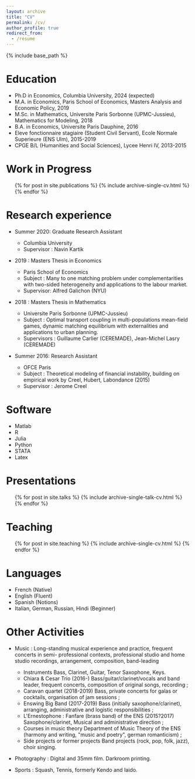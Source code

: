 ```yaml
---
layout: archive
title: "CV"
permalink: /cv/
author_profile: true
redirect_from:
  - /resume
---
```


{% include base_path %}

Education
======
* Ph.D in Economics, Columbia University, 2024 (expected)
* M.A. in Economics, Paris School of Economics, Masters Analysis and Economic Policy, 2019
* M.Sc. in Mathematics, Universite Paris Sorbonne (UPMC-Jussieu), Mathematics for Modeling, 2018
* B.A. in Economics, Universite Paris Dauphine, 2016
* Eleve fonctionnaire stagiaire (Student Civil Servant), Ecole Normale Superieure (ENS Ulm), 2015-2019
* CPGE B/L (Humanities and Social Sciences), Lycee Henri IV, 2013-2015

Work in Progress
======
  <ul>{% for post in site.publications %}
    {% include archive-single-cv.html %}
  {% endfor %}</ul>


Research experience
======
* Summer 2020: Graduate Research Assistant
  * Columbia University
  * Supervisor : Navin Kartik

* 2019 : Masters Thesis in Economics
  * Paris School of Economics
  * Subject : Many to one matching problem under complementarities with two-sided heterogeneity and applications to the labour market.
  * Supervisor: Alfred Galichon (NYU)
  
* 2018 : Masters Thesis in Mathematics
  * Universite Paris Sorbonne (UPMC-Jussieu)
  * Subject : Optimal transport coupling in multi-populations mean-field games, dynamic matching equilibrium with externalities and applications to urban planning.
  * Supervisors : Guillaume Carlier (CEREMADE), Jean-Michel Lasry (CEREMADE)
  
* Summer 2016: Research Assistant
  * OFCE Paris
  * Subject : Theoretical modeling of financial instability, building on empirical work by Creel, Hubert, Labondance (2015)
  * Supervisor : Jerome Creel
  
  
Software
======
* Matlab
* R
* Julia
* Python
* STATA
* Latex
  
Presentations
======
  <ul>{% for post in site.talks %}
    {% include archive-single-talk-cv.html %}
  {% endfor %}</ul>
  
Teaching
======
  <ul>{% for post in site.teaching %}
    {% include archive-single-cv.html %}
  {% endfor %}</ul>
  
 Languages
======
* French (Native)
* English (Fluent)
* Spanish (Notions)
* Italian, German, Russian, Hindi (Beginner)
  
Other Activities
======
* Music : Long-standing musical experience and practice, frequent concerts in semi- professional contexts, professional studio and home studio recordings, arrangement, composition, band-leading
   * Instruments Bass, Clarinet, Guitar, Tenor Saxophone, Keys.
   * Chiara & Cesar Trio (2016-) Bass/guitar/clarinet/vocals and band leader, frequent concerts, composition of original songs, recording ;
   * Caravan quartet (2018-2019) Bass, private concerts for galas or cocktails, organisation of jam sessions ;
   * Enswing Big Band (2017-2019) Bass (initially saxophone/clarinet), arranging, administrative and logistic responsibilities ;
   * L'Ernestophone : Fanfare (brass band) of the ENS (2015?2017) Saxophone/clarinet, Musical and administrative direction ;
   * Courses in music theory Department of Music Theory of the ENS (harmony and writing, "music and poetry", german romanticism) ;
   * Side projects or former projects Band projects (rock, pop, folk, jazz), choir singing.
   
* Photography : Digital and 35mm film. Darkroom printing.

* Sports : Squash, Tennis, formerly Kendo and Iaido.    
   